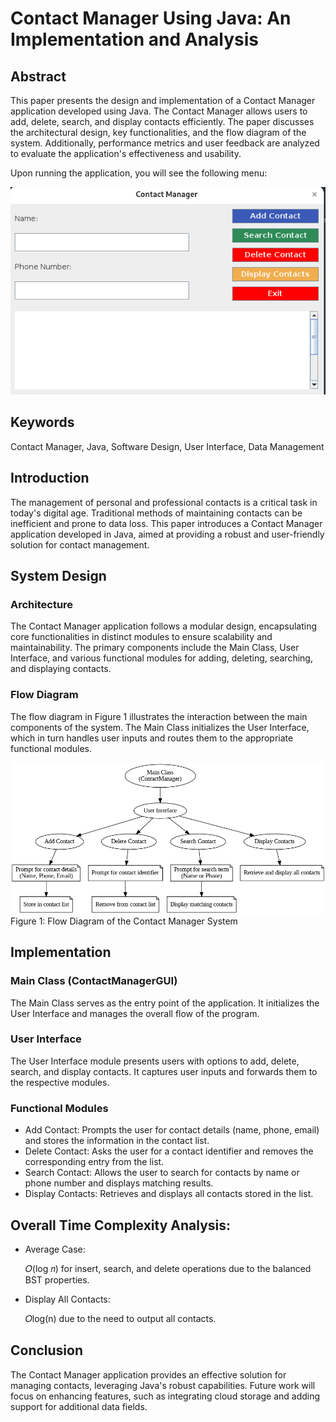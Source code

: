 # Contact Manager Using Java: An Implementation and Analysis
## Abstract

This paper presents the design and implementation of a Contact Manager application developed using Java. The Contact Manager allows users to add, delete, search, and display contacts efficiently. The paper discusses the architectural design, key functionalities, and the flow diagram of the system. Additionally, performance metrics and user feedback are analyzed to evaluate the application's effectiveness and usability.

Upon running the application, you will see the following menu:

![Screenshot](DSA.png)

## Keywords
Contact Manager, Java, Software Design, User Interface, Data Management

## Introduction
The management of personal and professional contacts is a critical task in today's digital age. Traditional methods of maintaining contacts can be inefficient and prone to data loss. This paper introduces a Contact Manager application developed in Java, aimed at providing a robust and user-friendly solution for contact management.

## System Design

### Architecture
The Contact Manager application follows a modular design, encapsulating core functionalities in distinct modules to ensure scalability and maintainability. The primary components include the Main Class, User Interface, and various functional modules for adding, deleting, searching, and displaying contacts.

### Flow Diagram

The flow diagram in Figure 1 illustrates the interaction between the main components of the system. The Main Class initializes the User Interface, which in turn handles user inputs and routes them to the appropriate functional modules.

![graph](Digraph.gv.png)
Figure 1: Flow Diagram of the Contact Manager System


## Implementation
### Main Class (ContactManagerGUI)

The Main Class serves as the entry point of the application. It initializes the User Interface and manages the overall flow of the program.

### User Interface

The User Interface module presents users with options to add, delete, search, and display contacts. It captures user inputs and forwards them to the respective modules.

### Functional Modules

- Add Contact: Prompts the user for contact details (name, phone, email) and stores the information in the contact list.
- Delete Contact: Asks the user for a contact identifier and removes the corresponding entry from the list.
- Search Contact: Allows the user to search for contacts by name or phone number and displays matching results.
- Display Contacts: Retrieves and displays all contacts stored in the list.

## Overall Time Complexity Analysis:

- Average Case:
  
  𝑂(log⁡ 𝑛) for insert, search, and delete operations due to the balanced BST properties.

- Display All Contacts:
  
  𝑂log(n) due to the need to output all contacts.

## Conclusion

The Contact Manager application provides an effective solution for managing contacts, leveraging Java's robust capabilities. Future work will focus on enhancing features, such as integrating cloud storage and adding support for additional data fields.

